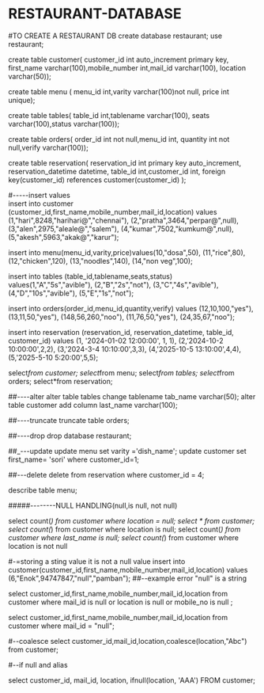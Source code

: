 # RESTAURANT-DATABASE
#TO CREATE A RESTAURANT DB
create database restaurant;
use restaurant;

create table customer(
customer_id int auto_increment primary key,
first_name varchar(100),mobile_number int,mail_id varchar(100), location varchar(50));

create table menu (
menu_id int,varity varchar(100)not null,
price int unique);
     
create table tables(
table_id int,tablename varchar(100),
seats varchar(100),status varchar(100));
     
create table orders(
order_id int not null,menu_id int,
quantity int not null,verify varchar(100));
     
create table reservation(
reservation_id int primary key auto_increment,
reservation_datetime datetime,
table_id int,customer_id int,
foreign key(customer_id) references customer(customer_id) );

#-----insert values    
insert into customer (customer_id,first_name,mobile_number,mail_id,location)
values (1,"hari",8248,"harihari@","chennai"),
(2,"pratha",3464,"perpar@",null),
(3,"alen",2975,"aleale@","salem"),
(4,"kumar",7502,"kumkum@",null),
(5,"akesh",5963,"akak@","karur");

insert into menu(menu_id,varity,price)values(10,"dosa",50),
(11,"rice",80),
(12,"chicken",120),
(13,"noodles",140),
(14,"non veg",100);
     
insert into tables (table_id,tablename,seats,status)
values(1,"A","5s","avible"),
(2,"B","2s","not"),
(3,"C","4s","avible"),
(4,"D","10s","avible"),
(5,"E","1s","not");
     
insert into orders(order_id,menu_id,quantity,verify)
values (12,10,100,"yes"),
(13,11,50,"yes"),
(148,56,260,"noo"),
(11,76,50,"yes"),
(24,35,67,"noo");

insert into reservation (reservation_id, reservation_datetime, table_id, customer_id) 
values (1, '2024-01-02 12:00:00', 1, 1),
(2,'2024-10-2 10:00:00',2,2),
(3,'2024-3-4 10:10:00',3,3),
(4,'2025-10-5 13:10:00',4,4),
(5,'2025-5-10 5:20:00',5,5);
     
 select*from customer;
 select*from menu;
 select*from tables;
 select*from orders;
 select*from reservation;
 
##----alter
 alter table tables change tablename tab_name varchar(50);
 alter table customer add column last_name varchar(100);
 
 ##----truncate
 truncate table orders;
 
 ##----drop
 drop database restaurant;
 
 ##_---update
 update menu set varity ='dish_name';
 update customer set first_name= 'sori' where customer_id=1;
 
 ##---delete
 delete from reservation where customer_id = 4;
 
 describe table menu;
 
 #####--------NULL HANDLING(null,is null, not null)
 
select count(*) from customer where location = null;
select * from customer;
select count(*) from customer where location is null;
select count(*) from customer where last_name is null;
select count(*) from customer where location is not null

#-=storing a sting value it is not a null value
insert into customer(customer_id,first_name,mobile_number,mail_id,location)
values (6,"Enok",94747847,"null","pamban");
##--example error "null" is a string

select customer_id,first_name,mobile_number,mail_id,location
from customer
where mail_id is null or
location is null or mobile_no is null ;

select customer_id,first_name,mobile_number,mail_id,location
from customer
where mail_id =  "null";

#--coalesce
 select customer_id,mail_id,location,coalesce(location,"Abc")
 from customer;
 
 #--if null and alias
 
select customer_id,
       mail_id,
       location,
       ifnull(location, 'AAA')
FROM customer;


 
 
 
